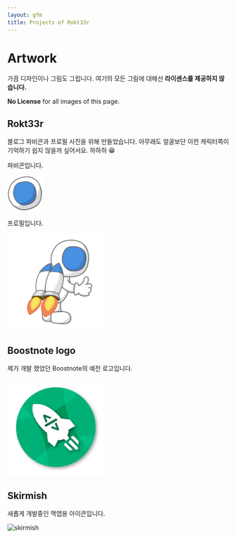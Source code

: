 ```yaml
---
layout: gfm
title: Projects of Rokt33r
---
```


# Artwork

가끔 디자인이나 그림도 그립니다. 여기의 모든 그림에 대해선 **라이센스를 제공하지 않습니다.**

**No License** for all images of this page.

## Rokt33r

블로그 파비콘과 프로필 사진을 위해 만들었습니다. 아무래도 얼굴보단 이런 캐릭터쪽이 기억하기 쉽지 않을까 싶어서요. 하하하 :grin:

파비콘입니다.

<img src="/public/favicons/android-chrome-512x512.png" alt="Favicon" width="80">

프로필입니다.

<img src="/public/images/profile.png" alt="Rokt33r" width="220">

## Boostnote logo

제가 개발 했었던 Boostnote의 예전 로고입니다.

<img src="/assets/images/boostnote.png" alt="Boostnote old logo" width="220">

## Skirmish

새롭게 개발중인 맥앱용 아이콘입니다.

<img src="/assets/images/skirmish.png" alt="skirmish" width="220">
